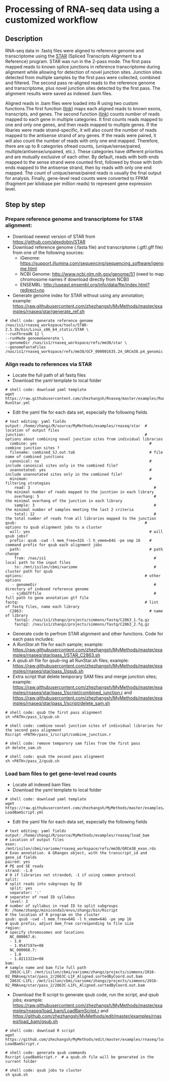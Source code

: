 # Processing of RNA-seq data using a customized workflow

## Description

RNA-seq data in .fastq files were aligned to reference genome and transcriptome using the [STAR](https://github.com/alexdobin/STAR)
(Spliced Transcripts Alignment to a Reference) program. STAR was run in the 2-pass mode. The first pass mapped reads to known splice 
junctions in reference transcriptome during alignment while allowing for detection of novel junction sites. Junction sites detected 
from multiple samples by the first pass were collected, combined and filtered. The second pass re-aligned reads to the reference genome
and transcriptome, plus novel junction sites detected by the first pass. The alignment results were saved as indexed .bam files.

Aligned reads in .bam files were loaded into R using two custom functions.The first function ([link](https://raw.githubusercontent.com/zhezhangsh/Rnaseq/master/R/LoadBam.R)) maps each aligned reads to known exons, transcripts, and genes. The second function ([link](https://raw.githubusercontent.com/zhezhangsh/Rnaseq/master/R/CountRead.R)) counts number of reads mapped to each gene in multiple categories. It first counts reads mapped to one and only one genes, and then reads mapped to multiple genes. If the libaries were made strand-specific, it will also count the number of reads mapped to the antisense strand of any genes. If the reads were paired, it will also count the number of reads with only one end mapped. Therefore, there are up to 8 categories ofread counts, (unique/sense/paired, multiple/antisense/unpaired, etc.). These categories have different priorities and are mutually exclusive of each other. By default, reads with both ends mapped to the sense strand were counted first, followed by those with both ends mapped to the antisense strand, then by reads with only one end mapped. The count of unique/sense/paired reads is usually the final output for analysis. Finally, gene-level read counts were converted to FPKM (fragment per kilobase per million reads) to represent gene expression level. 

## Step by step

### Prepare reference genome and transcriptome for STAR alignment: 

- Download newest version of STAR from https://github.com/alexdobin/STAR
- Download reference genome (.fasta file) and transcriptome (.gtf/.gff file) from one of the following sources:
   - iGenome: https://support.illumina.com/sequencing/sequencing_software/igenome.html
   - NCBI Genome: http://www.ncbi.nlm.nih.gov/genome/51 (need to map chromosome names if download directly from NCBI)
   - ENSEMBL: http://useast.ensembl.org/info/data/ftp/index.html?redirect=no
- Generate genome index for STAR without using any annotation; example: https://raw.githubusercontent.com/zhezhangsh/MyMethods/master/examples/rnaseq/star/generate_ref.sh

```
# shell code: generate reference genome
/nas/is1/rnaseq_workspace/tools/STAR-2.5.1b/bin/Linux_x86_64_static/STAR \
--runThreadN 12 \
--runMode genomeGenerate \
--genomeDir /nas/is1/rnaseq_workspace/refs/mm38/star \
--genomeFastaFiles /nas/is1/rnaseq_workspace/refs/mm38/GCF_000001635.24_GRCm38.p4_genomic.fna
```

### Align reads to references via STAR

  - Locate the full path of all fastq files
  - Download the yaml template to local folder 
```
# shell code: download yaml template
wget https://raw.githubusercontent.com/zhezhangsh/Rnaseq/master/examples/RunStar/RunStar.yml RunStar.yml
```
  - Edit the yaml file for each data set, especially the following fields
```
# text editing: yaml fields
output: /home/zhangz/R/source/MyMethods/examples/rnaseq/star  # location of output files
junction:                                                     # options about combining novel junction sites from individual libraries
  combine: yes                                                  # combine junction sites ?
  filename: combined_SJ.out.tab                                 # file name of combined junctions
  canonical: no                                                 # include canonical sites only in the combined file?
  unannotated: yes                                              # include unannotated sites only in the combined file?
  minimum:                                                      # filtering strategies
    read: 3                                                       # the minimal number of reads mapped to the jucntion in each library
    overhang: 5                                                   # the minimal overhang of the junction in each library
    sample: 3                                                     # the minimal number of samples meeting the last 2 criteria
    total: 12                                                     # the total number of reads from all libraries mapped to the junction
qsub:                                                         # options to qsub alignment jobs to a cluster
  will: yes                                                     # will qsub jobs?
  prefix: qsub -cwd -l mem_free=32G -l h_vmem=64G -pe smp 16    # command prefix for qsub each alignment jobs
  path:                                                         # path change
    from: /nas/is1                                                # local path to the input files      
    to: /mnt/isilon/cbmi/variome                                  # cluster path for qsub
options:                                                      # other options
   - genomeDir                                                    # directory of indexed reference genome
   - sjdbGTFfile                                                  # full path to gene annotation gtf file   
fastq:                                                        # list of fastq files, name each library
  C2863:                                                        # name of library
    fastq1: /nas/is1/zhangz/projects/simmons/fastq/C2863_1.fq.gz
    fastq2: /nas/is1/zhangz/projects/simmons/fastq/C2863_2.fq.gz
```

  - Generate code to perfrom STAR alignment and other functions. Code for each pass includes:
   - A _RunStar.sh_ file for each sample; example: https://raw.githubusercontent.com/zhezhangsh/MyMethods/master/examples/rnaseq/star/pass_1/STAR_C2863.sh
   - A _qsub.sh_ file for qsub-ing all RunStar.sh files; example: https://raw.githubusercontent.com/zhezhangsh/MyMethods/master/examples/rnaseq/star/pass_1/qsub.sh
   - Extra script that delete temporary SAM files and merge junction sites; example: https://raw.githubusercontent.com/zhezhangsh/MyMethods/master/examples/rnaseq/star/pass_1/script/combined_junction.r and https://raw.githubusercontent.com/zhezhangsh/MyMethods/master/examples/rnaseq/star/pass_1/script/delete_sam.sh

```
# shell code: qsub the first pass alignment
sh <PATH>/pass_1/qsub.sh

# shell code: combine novel junction sites of individual libraries for the second pass alignment
Rscript <PATH>/pass_1/script/combine_junction.r

# shell code: remove temparory sam files from the first pass
sh delete_sam.sh

# shell code: qsub the second pass alignment
sh <PATH>/pass_2/qsub.sh
```

### Load bam files to get gene-level read counts

  - Locate all indexed bam files
  - Download the yaml template to local folder 
```
# shell code: download yaml template
wget https://raw.githubusercontent.com/zhezhangsh/MyMethods/master/examples/rnaseq/load_bam/LoadBamScript.yml LoadBamScript.yml
```
  - Edit the yaml file for each data set, especially the following fields
```
# text editing: yaml fields
output: /home/zhangz/R/source/MyMethods/examples/rnaseq/load_bam              # Location of output files
exon: /mnt/isilon/cbmi/variome/rnaseq_workspace/refs/mm38/GRCm38_exon.rds     # Exon annotation. A GRanges object, with the transcript_id and gene_id fields
paired: yes                                                                   # PE and SE reads
strand: -1.0                                                                  # 0 if libraries not stranded; -1 if using common protocol
split:                                                                        # split reads into subgroups by ID
  split: yes                                                                  
  separator: ':'                                                                 # separator of read ID syllabus
  level: 3                                                                       # number of syllabus in read ID to split subgroups
R: /home/zhangz/miniconda3/envs/zhangz/bin/Rscript                            # the location of R program on the cluster
qsub: qsub -cwd -l mem_free=64G -l h_vmem=64G -pe smp 16                      # qsub prefix; adjust mem_free corresponding to file size
region:                                                                       # specify chromosomes and locations
  NC_000067.6:
  - 1.0
  - 1.9547197e+08
  NC_000068.7:
  - 1.0
  - 1.8211322e+08
bam:                                                                          # sample name and bam file full path
  2863C-L1F: /mnt/isilon/cbmi/variome/zhangz/projects/simmons/2016-02_RNAseq/star/pass_2/2863C-L1F_Aligned.sortedByCoord.out.bam
  2863C-L1FL: /mnt/isilon/cbmi/variome/zhangz/projects/simmons/2016-02_RNAseq/star/pass_2/2863C-L1FL_Aligned.sortedByCoord.out.bam
```

  - Download the R script to generate qsub code, run the script, and qsub jobs; example: https://raw.githubusercontent.com/zhezhangsh/MyMethods/master/examples/rnaseq/load_bam/LoadBamScript.r and https://github.com/zhezhangsh/MyMethods/edit/master/examples/rnaseq/load_bam/qsub.sh
```
# shell code: download R script
wget https://github.com/zhezhangsh/MyMethods/edit/master/examples/rnaseq/load_bam/LoadBamScript.r LoadBamScript.r 

# shell code: generate qsub commands
Rscript LoadBamScript.r  # a qsub.sh file will be generated in the current folder

# shell code: qsub jobs to cluster
sh qsub.sh
```







